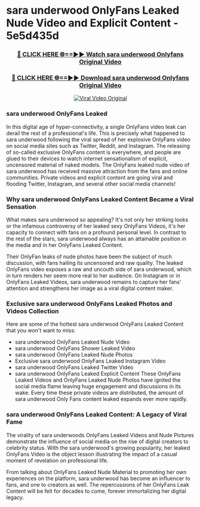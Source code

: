 # sara underwood OnlyFans Leaked Nude Video and Explicit Content - 5e5d435d

<div align="center">

### [🔴 CLICK HERE 🌐==►► Watch sara underwood Onlyfans Original Video](https://aff.leakpic.com/?utm_medium=9dac6e3e92780789e695eb65dc45befdb20081c8&utm_campaign=Link_for_leakpic_com)

### [🔴 CLICK HERE 🌐==►► Download sara underwood Onlyfans Original Video](https://aff.leakpic.com/?utm_medium=9dac6e3e92780789e695eb65dc45befdb20081c8&utm_campaign=Link_for_leakpic_com)

[![Viral Video Original](https://i.ibb.co.com/xMMVF88/686577567.gif)](https://aff.leakpic.com/?utm_medium=9dac6e3e92780789e695eb65dc45befdb20081c8&utm_campaign=Link_for_leakpic_com)

</div>

### sara underwood OnlyFans Leaked
In this digital age of hyper-connectivity, a single OnlyFans video leak can derail the rest of a professional's life. This is precisely what happened to sara underwood following the viral spread of her explosive OnlyFans video on social media sites such as Twitter, Reddit, and Instagram. The releasing of so-called exclusive OnlyFans content is everywhere, and people are glued to their devices to watch internet sensationalism of explicit, uncensored material of naked models. 
The OnlyFans leaked nude video of sara underwood has received massive attraction from the fans and online communities. Private videos and explicit content are going viral and flooding Twitter, Instagram, and several other social media channels!

### Why sara underwood OnlyFans Leaked Content Became a Viral Sensation
What makes sara underwood so appealing? It's not only her striking looks or the infamous controversy of her leaked sexy OnlyFans Videos, it's her capacity to connect with fans on a profound personal level. In contrast to the rest of the stars, sara underwood always has an attainable position in the media and in her OnlyFans Leaked Content.

Their OnlyFan leaks of nude photos have been the subject of much discussion, with fans hailing its uncensored and raw quality. The leaked OnlyFans video exposes a raw and uncouth side of sara underwood, which in turn renders her seem more real to her audience. On Instagram or in OnlyFans Leaked Videos, sara underwood remains to capture her fans' attention and strengthens her image as a viral digital content maker.

### Exclusive sara underwood OnlyFans Leaked Photos and Videos Collection
Here are some of the hottest sara underwood OnlyFans Leaked Content that you won't want to miss:
- sara underwood OnlyFans Leaked Nude Video
- sara underwood OnlyFans Shower Leaked Video
- sara underwood OnlyFans Leaked Nude Photos
- Exclusive sara underwood OnlyFans Leaked Instagram Video
- sara underwood OnlyFans Leaked Twitter Video
- sara underwood OnlyFans Leaked Explicit Content
These OnlyFans Leaked Videos and OnlyFans Leaked Nude Photos have ignited the social media flame leaving huge engagement and discussions in its wake. Every time these private videos are distributed, the amount of sara underwood Only Fans content leaked expands ever more rapidly.

### sara underwood OnlyFans Leaked Content: A Legacy of Viral Fame
The virality of sara underwoods OnlyFans Leaked Videos and Nude Pictures demonstrate the influence of social media on the rise of digital creators to celebrity status. With the sara underwood's growing popularity, her leaked OnlyFans Video is the object lesson illustrating the impact of a casual moment of revelation on professional life.

From talking about OnlyFans Leaked Nude Material to promoting her own experiences on the platform, sara underwood has become an influencer to fans, and one to creators as well. The repercussions of her OnlyFans Leak Content will be felt for decades to come, forever immortalizing her digital legacy.
